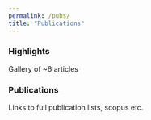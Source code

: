 ```yaml
---
permalink: /pubs/
title: "Publications"
---
```


### Highlights
Gallery of ~6 articles

### Publications
Links to full publication lists, scopus etc.


